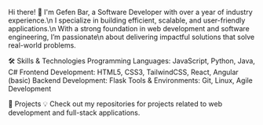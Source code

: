 Hi there! 👋
  I'm Gefen Bar, a Software Developer with over a year of industry experience.\n
  I specialize in building efficient, scalable, and user-friendly applications.\n
  With a strong foundation in web development and software engineering, I’m passionate\n
  about delivering impactful solutions that solve real-world problems.

🛠️ Skills & Technologies
  Programming Languages: JavaScript, Python, Java, C#
  Frontend Development: HTML5, CSS3, TailwindCSS, React, Angular (basic)
  Backend Development: Flask
  Tools & Environments: Git, Linux, Agile Development
  
📂 Projects
  💡 Check out my repositories for projects related to web development and full-stack applications.

